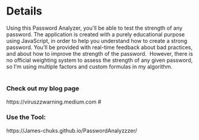 # Details
Using this Password Analyzer, you'll be able to test the strength of any password. The application is created with a purely educational purpose using JavaScript, in order to help you understand how to create a strong password. You'll be provided with real-time feedback about bad practices, and about how to improve the strength of the password.  However, there is no official weighting system to assess the strength of any given password, so I'm using multiple factors and custom formulas in my algorithm. 
#
<h3>Check out my blog page</h3>
https://viruszzwarning.medium.com
#
<h3>Use the Tool:</h3>
https://James-chuks.github.io/PasswordAnalyzzzer/
